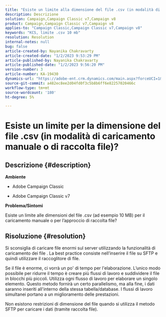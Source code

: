 ```yaml
---
title: "Esiste un limite alla dimensione del file .csv (in modalità di caricamento manuale o di raccolta file)?"
description: Descrizione
solution: Campaign,Campaign Classic v7,Campaign v8
product: Campaign,Campaign Classic v7,Campaign v8
applies-to: "Campaign Classic,Campaign Classic v7,Campaign v8"
keywords: "KCS, limite .csv 10 mb"
resolution: Resolution
internal-notes: null
bug: false
article-created-by: Nayanika Chakravarty
article-created-date: "1/2/2023 9:53:29 PM"
article-published-by: Nayanika Chakravarty
article-published-date: "1/2/2023 9:56:20 PM"
version-number: 3
article-number: KA-19430
dynamics-url: "https://adobe-ent.crm.dynamics.com/main.aspx?forceUCI=1&pagetype=entityrecord&etn=knowledgearticle&id=2e7597de-e78a-ed11-81ac-6045bd006c82"
source-git-commit: a482ec8ee2d04fd0f3c5b8b6ff6e82257020466c
workflow-type: tm+mt
source-wordcount: '180'
ht-degree: 5%

---
```


# Esiste un limite per la dimensione del file .csv (in modalità di caricamento manuale o di raccolta file)?

## Descrizione {#description}


<b>Ambiente</b>

- Adobe Campaign Classic

- Adobe Campaign Classic v7

<b>Problema/Sintomi</b>

Esiste un limite alle dimensioni del file .csv (ad esempio 10 MB) per il caricamento manuale o per l’approccio di raccolta file?


## Risoluzione {#resolution}


Si sconsiglia di caricare file enormi sul server utilizzando la funzionalità di caricamento dei file . La best practice consiste nell’inserire il file su SFTP e quindi utilizzare il raccoglitore di file.

Se il file è enorme, ci vorrà un po&#39; di tempo per l&#39;elaborazione. L’unico modo possibile per ridurre il tempo è creare più flussi di lavoro e suddividere il file in blocchi più piccoli. Utilizza ogni flusso di lavoro per elaborare un singolo elemento. Questo metodo fornirà un certo parallelismo, ma alla fine, i dati saranno inseriti all&#39;interno della stessa tabella/database. I flussi di lavoro simultanei portano a un miglioramento delle prestazioni.

Non esistono restrizioni di dimensione del file quando si utilizza il metodo SFTP per caricare i dati (tramite raccolta file).
